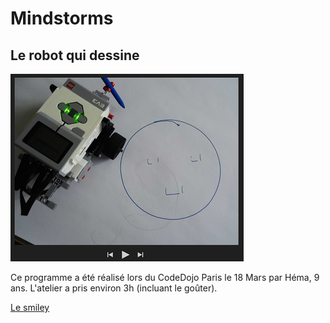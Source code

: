 # Mindstorms

## Le robot qui dessine


[![demo smiley](images/cover-video-demo.png)](https://youtu.be/tMF2DQbEH64)

Ce programme a été réalisé lors du CodeDojo Paris le 18 Mars par Héma, 9 ans.
L'atelier a pris environ 3h (incluant le goûter).

[Le smiley](smiley.md)

